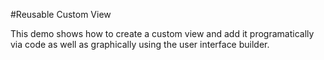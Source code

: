 #Reusable Custom View

This demo shows how to create a custom view and add it programatically via code as well as graphically using the user interface builder.

